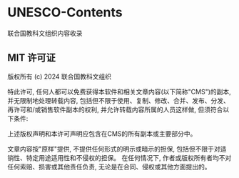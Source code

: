 # UNESCO-Contents
联合国教科文组织内容收录

## MIT 许可证

版权所有 (c) 2024 联合国教科文组织

特此许可, 任何人都可以免费获得本软件和相关文章内容(以下简称"CMS")的副本, 并无限制地处理转载内容, 包括但不限于使用、复制、修改、合并、发布、分发、再许可和/或销售软件副本的权利, 并允许转载内容所属的人员这样做, 但须符合以下条件:

上述版权声明和本许可声明应包含在CMS的所有副本或主要部分中。

文章内容按"原样"提供, 不提供任何形式的明示或暗示的担保, 包括但不限于对适销性、特定用途适用性和不侵权的担保。 在任何情况下, 作者或版权所有者均不对任何索赔、损害或其他责任负责, 无论是在合同、侵权或其他方面提出的。


